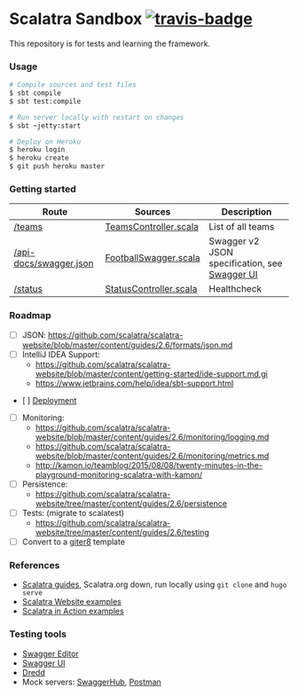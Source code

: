 Scalatra Sandbox [![travis-badge][]][travis]
=======

[travis]:                https://travis-ci.org/mycaule/scalatra-sandbox
[travis-badge]:          https://travis-ci.org/mycaule/scalatra-sandbox.svg?branch=master

This repository is for tests and learning the framework.

### Usage

```sh
# Compile sources and test files
$ sbt compile
$ sbt test:compile

# Run server locally with restart on changes
$ sbt ~jetty:start

# Deploy on Heroku
$ heroku login
$ heroku create
$ git push heroku master
```

### Getting started
| Route  |  Sources |  Description  |
|--------|----------|---------------|
| [/teams](https://afternoon-wildwood-38058.herokuapp.com/teams)  | [TeamsController.scala](src/main/scala/com/sandbox/teams/TeamsController.scala)  | List of all teams |
| [/api-docs/swagger.json](https://afternoon-wildwood-38058.herokuapp.com/api-docs/swagger.json) | [FootballSwagger.scala](src/main/scala/com/sandbox/FootballSwagger.scala) | Swagger v2 JSON specification, see [Swagger UI](http://petstore.swagger.io/?url=https://afternoon-wildwood-38058.herokuapp.com/api-docs/swagger.json) |
| [/status](https://afternoon-wildwood-38058.herokuapp.com/status) | [StatusController.scala](src/main/scala/com/sandbox/status/StatusController.scala) | Healthcheck  |

### Roadmap

- [ ] JSON: https://github.com/scalatra/scalatra-website/blob/master/content/guides/2.6/formats/json.md
- [ ] IntelliJ IDEA Support:
  - https://github.com/scalatra/scalatra-website/blob/master/content/getting-started/ide-support.md,gi
  - https://www.jetbrains.com/help/idea/sbt-support.html
- [ ] [Deployment](https://github.com/scalatra/scalatra-website/tree/master/content/guides/2.6/deployment)
- [ ] Monitoring:
  - https://github.com/scalatra/scalatra-website/blob/master/content/guides/2.6/monitoring/logging.md
  - https://github.com/scalatra/scalatra-website/blob/master/content/guides/2.6/monitoring/metrics.md
  - http://kamon.io/teamblog/2015/08/08/twenty-minutes-in-the-playground-monitoring-scalatra-with-kamon/
- [ ] Persistence:
  - https://github.com/scalatra/scalatra-website/tree/master/content/guides/2.6/persistence
- [ ] Tests: (migrate to scalatest)
  - https://github.com/scalatra/scalatra-website/tree/master/content/guides/2.6/testing
- [ ] Convert to a [giter8](https://github.com/foundweekends/giter8) template

### References

- [Scalatra guides](https://github.com/scalatra/scalatra-website/tree/master/content/guides/2.6), Scalatra.org down, run locally using `git clone` and `hugo serve`
- [Scalatra Website examples](https://github.com/scalatra/scalatra-website-examples)
- [Scalatra in Action examples](https://github.com/scalatra/scalatra-in-action)

### Testing tools
- [Swagger Editor](https://editor.swagger.io/)
- [Swagger UI](https://swagger.io/swagger-ui/)
- [Dredd](https://github.com/apiaryio/dredd)
- Mock servers: [SwaggerHub](https://swagger.io/tools/swaggerhub/), [Postman](https://www.getpostman.com)
